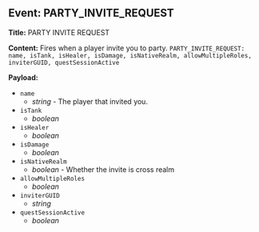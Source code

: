 ## Event: PARTY_INVITE_REQUEST

**Title:** PARTY INVITE REQUEST

**Content:**
Fires when a player invite you to party.
`PARTY_INVITE_REQUEST: name, isTank, isHealer, isDamage, isNativeRealm, allowMultipleRoles, inviterGUID, questSessionActive`

**Payload:**
- `name`
  - *string* - The player that invited you.
- `isTank`
  - *boolean*
- `isHealer`
  - *boolean*
- `isDamage`
  - *boolean*
- `isNativeRealm`
  - *boolean* - Whether the invite is cross realm
- `allowMultipleRoles`
  - *boolean*
- `inviterGUID`
  - *string*
- `questSessionActive`
  - *boolean*